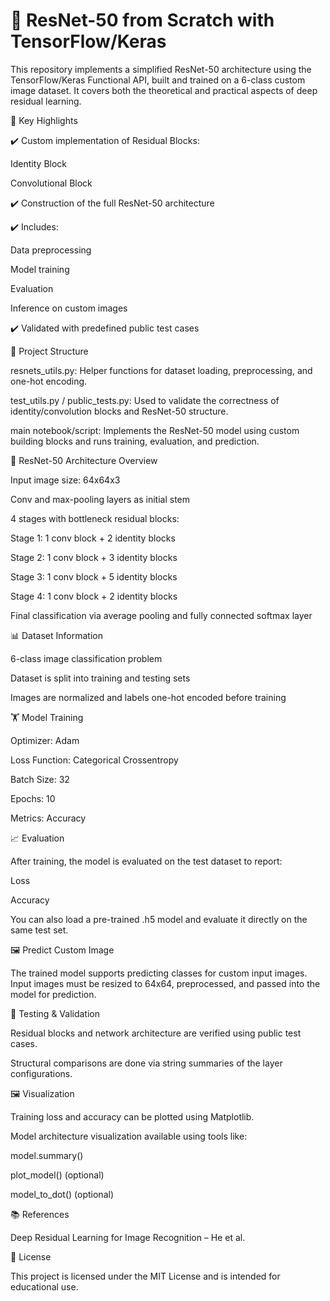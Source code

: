 # 🧠 ResNet-50 from Scratch with TensorFlow/Keras

This repository implements a simplified ResNet-50 architecture using the TensorFlow/Keras Functional API, built and trained on a 6-class custom image dataset. It covers both the theoretical and practical aspects of deep residual learning.

📌 Key Highlights

✔️ Custom implementation of Residual Blocks:

Identity Block

Convolutional Block

✔️ Construction of the full ResNet-50 architecture

✔️ Includes:

Data preprocessing

Model training

Evaluation

Inference on custom images

✔️ Validated with predefined public test cases

📁 Project Structure

resnets_utils.py: Helper functions for dataset loading, preprocessing, and one-hot encoding.

test_utils.py / public_tests.py: Used to validate the correctness of identity/convolution blocks and ResNet-50 structure.

main notebook/script: Implements the ResNet-50 model using custom building blocks and runs training, evaluation, and prediction.

🧠 ResNet-50 Architecture Overview

Input image size: 64x64x3

Conv and max-pooling layers as initial stem

4 stages with bottleneck residual blocks:

Stage 1: 1 conv block + 2 identity blocks

Stage 2: 1 conv block + 3 identity blocks

Stage 3: 1 conv block + 5 identity blocks

Stage 4: 1 conv block + 2 identity blocks

Final classification via average pooling and fully connected softmax layer

📊 Dataset Information

6-class image classification problem

Dataset is split into training and testing sets

Images are normalized and labels one-hot encoded before training

🏋️ Model Training

Optimizer: Adam

Loss Function: Categorical Crossentropy

Batch Size: 32

Epochs: 10

Metrics: Accuracy

📈 Evaluation

After training, the model is evaluated on the test dataset to report:

Loss

Accuracy

You can also load a pre-trained .h5 model and evaluate it directly on the same test set.

🖼️ Predict Custom Image

The trained model supports predicting classes for custom input images. Input images must be resized to 64x64, preprocessed, and passed into the model for prediction.

🧪 Testing & Validation

Residual blocks and network architecture are verified using public test cases.

Structural comparisons are done via string summaries of the layer configurations.

🖼️ Visualization

Training loss and accuracy can be plotted using Matplotlib.

Model architecture visualization available using tools like:

model.summary()

plot_model() (optional)

model_to_dot() (optional)

📚 References

Deep Residual Learning for Image Recognition – He et al.

📜 License

This project is licensed under the MIT License and is intended for educational use.
